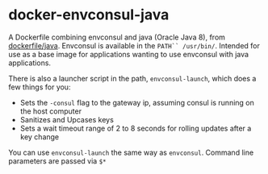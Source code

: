 docker-envconsul-java
=====================

A Dockerfile combining envconsul and java (Oracle Java 8), from [dockerfile/java](https://github.com/dockerfile/java). Envconsul is available in the ```PATH`` /usr/bin/```. Intended for use as a base image for applications wanting to use envconsul with java applications. 

There is also a launcher script in the path, ```envconsul-launch```, which does a few things for you:

* Sets the ```-consul``` flag to the gateway ip, assuming consul is running on the host computer
* Sanitizes and Upcases keys
* Sets a wait timeout range of 2 to 8 seconds for rolling updates after a key change

You can use ```envconsul-launch``` the same way as ```envconsul```. Command line parameters are passed via ```$*```
